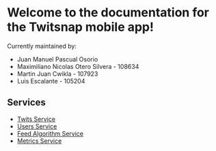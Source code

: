 # Welcome to the documentation for the Twitsnap mobile app!
Currently maintained by:
* Juan Manuel Pascual Osorio
* Maximiliano Nicolas Otero Silvera - 108634
* Martin Juan Cwikla - 107923
* Luis Escalante - 105204

## Services

* [Twits Service](www.google.com)
* [Users Service](www.google.com)
* [Feed Algorithm Service](wwww.google.com)
* [Metrics Service](wwww.google.com)